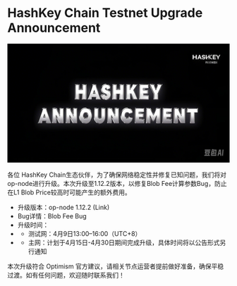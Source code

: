 # HashKey Chain Testnet Upgrade Announcement

![HashKey Chain Testnet Upgrade](https://github.com/ka1fe1/official-web-data/blob/main/news/2025040101/testnet-upgrade-01.png?raw=true)

各位 HashKey Chain生态伙伴，为了确保网络稳定性并修复已知问题，我们将对op-node进行升级。本次升级至1.12.2版本，以修复Blob Fee计算参数Bug，防止在L1 Blob Price较高时可能产生的额外费用。

- 升级版本：op-node 1.12.2 (Link)
- Bug详情：Blob Fee Bug
- 升级时间：
- - 测试网：4月9日13:00–16:00（UTC+8）
- - 主网：计划于4月15日-4月30日期间完成升级，具体时间将以公告形式另行通知

本次升级符合 Optimism 官方建议，请相关节点运营者提前做好准备，确保平稳过渡。如有任何问题，欢迎随时联系我们！